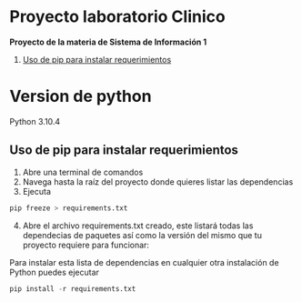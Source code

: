 # Proyecto laboratorio Clinico
**Proyecto de la materia de Sistema de Información 1**
1. [Uso de pip para instalar requerimientos](#run)


# Version de python 
Python 3.10.4

## <a name='run'>Uso de pip para instalar requerimientos</a>

1. Abre una terminal de comandos
2. Navega hasta la raíz del proyecto donde quieres listar las dependencias
3. Ejecuta

```python
pip freeze > requirements.txt
```

4. Abre el archivo requirements.txt creado, este listará todas las dependecias de paquetes así como la versión del mismo que tu proyecto requiere para funcionar:

Para instalar esta lista de dependencias en cualquier otra instalación de Python puedes ejecutar

```python
pip install -r requirements.txt
